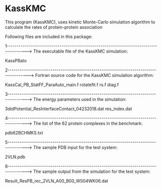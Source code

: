 # KassKMC
This program (KassKMC), uses kinetic Monte-Carlo simulation algorithm to calculate the rates of protein-protein association

Following files are included in this package:

1---------------------------------------------------------------------------------------->
The executable file of the KassKMC simulation: 

KassPBato



2---------------------------------------------------------------------------------------->
Fortran source code for the KassKMC simulation algorithm:

KassCal_PB_StatFF_ParaAuto_main.f
rotatefit.f
rs.f
diag.f



3--------------------------------------------------------------------------------------->
The energy parameters used in the simulation:

3didPotential_ResInterfaceContact_04232018.dat
res_index.dat



4--------------------------------------------------------------------------------------->
The list of the 62 protein complexes in the benchmark:

pdb62BCHMKS.txt



5--------------------------------------------------------------------------------------->
The sample PDB input for the test system:

2VLN.pdb



6--------------------------------------------------------------------------------------->
The sample output from the simulation for the test system:

Result_ResPB_rec_2VLN_A00_B00_WS04WK06.dat


